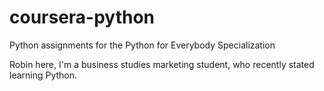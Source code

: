 # coursera-python
Python assignments for the Python for Everybody Specialization

Robin here, I'm a business studies marketing student, who recently stated learning Python.
